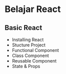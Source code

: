 # Belajar React

## Basic React

- Installing React
- Stucture Project
- Functional Component
- Class Component
- Reusable Component
- State & Props
